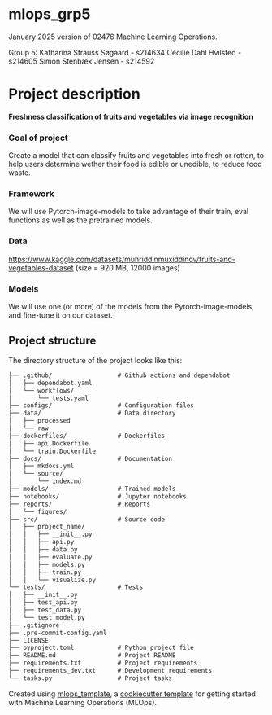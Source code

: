 # mlops_grp5

January 2025 version of 02476 Machine Learning Operations.

Group 5:
Katharina Strauss Søgaard - s214634
Cecilie Dahl Hvilsted - s214605
Simon Stenbæk Jensen - s214592

# Project description
**Freshness classification of fruits and vegetables via image recognition**

### Goal of project

Create a model that can classify fruits and vegetables into fresh or rotten, to help users determine wether their food is edible or unedible, to reduce food waste. 

### Framework

We will use Pytorch-image-models to take advantage of their train, eval functions as well as the pretrained models. 

### Data

https://www.kaggle.com/datasets/muhriddinmuxiddinov/fruits-and-vegetables-dataset
(size = 920 MB, 12000 images)

### Models

We will use one (or more) of the models from the Pytorch-image-models, and fine-tune it on our dataset.


## Project structure

The directory structure of the project looks like this:
```txt
├── .github/                  # Github actions and dependabot
│   ├── dependabot.yaml
│   └── workflows/
│       └── tests.yaml
├── configs/                  # Configuration files
├── data/                     # Data directory
│   ├── processed
│   └── raw
├── dockerfiles/              # Dockerfiles
│   ├── api.Dockerfile
│   └── train.Dockerfile
├── docs/                     # Documentation
│   ├── mkdocs.yml
│   └── source/
│       └── index.md
├── models/                   # Trained models
├── notebooks/                # Jupyter notebooks
├── reports/                  # Reports
│   └── figures/
├── src/                      # Source code
│   ├── project_name/
│   │   ├── __init__.py
│   │   ├── api.py
│   │   ├── data.py
│   │   ├── evaluate.py
│   │   ├── models.py
│   │   ├── train.py
│   │   └── visualize.py
└── tests/                    # Tests
│   ├── __init__.py
│   ├── test_api.py
│   ├── test_data.py
│   └── test_model.py
├── .gitignore
├── .pre-commit-config.yaml
├── LICENSE
├── pyproject.toml            # Python project file
├── README.md                 # Project README
├── requirements.txt          # Project requirements
├── requirements_dev.txt      # Development requirements
└── tasks.py                  # Project tasks
```


Created using [mlops_template](https://github.com/SkafteNicki/mlops_template),
a [cookiecutter template](https://github.com/cookiecutter/cookiecutter) for getting
started with Machine Learning Operations (MLOps).
